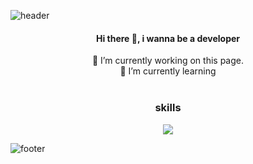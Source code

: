 ![header](https://capsule-render.vercel.app/api?type=slice&color=ffea74&customColorList=0,2,2,5,30&height=150&section=header&text=SooJeong%20Choi&fontSize=70&fontColor=8c859a&animation=twinkling)

<div align="center">
  <h4>Hi there 👋, i wanna be a developer </h4>

 🔭 I’m currently working on this page. <br>
 🌱 I’m currently learning <br>
  <br>
  <h3>skills</h3>
  <img src="https://img.shields.io/badge/JavaScript-F7DF1E?style=flat-square&logo=JavaScript&logoColor=white"/>
</div>

<!---
choiib77/choiib77 is a ✨ special ✨ repository because its `README.md` (this file) appears on your GitHub profile.
You can click the Preview link to take a look at your changes.
--->
![footer](https://capsule-render.vercel.app/api?section=footer&type=slice&height=150&&color=8b7bac)

